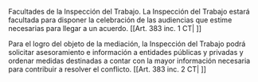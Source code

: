 Facultades de la Inspección del Trabajo. La Inspección del Trabajo estará facultada para disponer la celebración de las audiencias que estime necesarias para llegar a un acuerdo. [[Art. 383 inc. 1 CT| ]]

Para el logro del objeto de la mediación, la Inspección del Trabajo podrá solicitar asesoramiento e información a entidades públicas y privadas y ordenar medidas destinadas a contar con la mayor información necesaria para contribuir a resolver el conflicto. [[Art. 383 inc. 2 CT| ]]